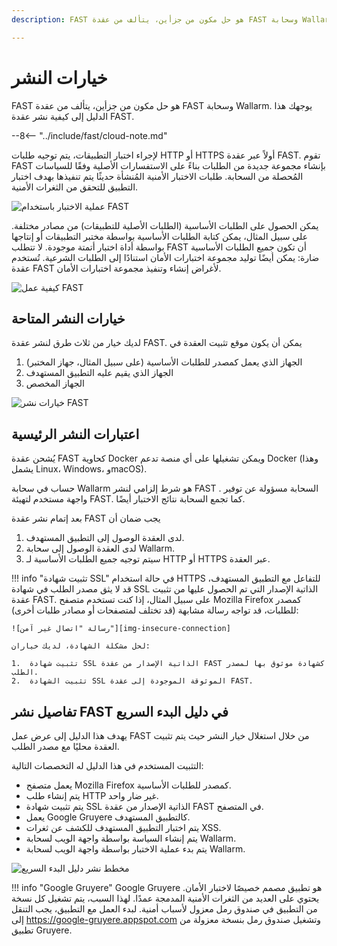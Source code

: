 ```yaml
---
description: FAST هو حل مكون من جزأين، يتألف من عقدة FAST وسحابة Wallarm. يوجهك هذا الدليل إلى كيفية نشر عقدة FAST.

---
```


[img-fast-integration]:         ../../images/fast/qsg/en/deployment-options/0-qsg-fast-depl.png
[img-fast-scheme]:              ../../images/fast/qsg/en/deployment-options/1-qsg-fast-work-scheme.png       
[img-fast-deployment-options]:  ../../images/fast/qsg/en/deployment-options/2-qsg-fast-depl-options.png    
[img-insecure-connection]:     ../../images/fast/qsg/common/deployment-options/3-qsg-fast-depl-insecure-cert.png    
[img-qsg-deployment-scheme]:    ../../images/fast/qsg/en/deployment-options/4-qsg-fast-depl-scheme.png
    
[link-https-google-gruyere]:    https://google-gruyere.appspot.com    

    
#   خيارات النشر

FAST هو حل مكون من جزأين، يتألف من عقدة FAST وسحابة Wallarm. يوجهك هذا الدليل إلى كيفية نشر عقدة FAST.

--8<-- "../include/fast/cloud-note.md"

لإجراء اختبار التطبيقات، يتم توجيه طلبات HTTP أو HTTPS أولاً عبر عقدة FAST. تقوم FAST بإنشاء مجموعة جديدة من الطلبات بناءً على الاستفسارات الأصلية وفقًا للسياسات المُحصلة من السحابة. طلبات الاختبار الأمنية المُنشأة حديثًا يتم تنفيذها بهدف اختبار التطبيق للتحقق من الثغرات الأمنية.

![عملية الاختبار باستخدام FAST][img-fast-integration]

يمكن الحصول على الطلبات الأساسية (الطلبات الأصلية للتطبيقات) من مصادر مختلفة. على سبيل المثال، يمكن كتابة الطلبات الأساسية بواسطة مختبر التطبيقات أو إنتاجها بواسطة أداة اختبار أتمتة موجودة. لا تتطلب FAST أن تكون جميع الطلبات الأساسية ضارة: يمكن أيضًا توليد مجموعة اختبارات الأمان استنادًا إلى الطلبات الشرعية. تُستخدم عقدة FAST لأغراض إنشاء وتنفيذ مجموعة اختبارات الأمان.

![كيفية عمل FAST][img-fast-scheme]
    
    
##  خيارات النشر المتاحة 

لديك خيار من ثلاث طرق لنشر عقدة FAST. يمكن أن يكون موقع تثبيت العقدة في
1.  الجهاز الذي يعمل كمصدر للطلبات الأساسية (على سبيل المثال، جهاز المختبر)
2.  الجهاز الذي يقيم عليه التطبيق المستهدف
3.  الجهاز المخصص

![خيارات نشر FAST][img-fast-deployment-options]
    
    
##  اعتبارات النشر الرئيسية

يُشحن عقدة FAST كحاوية Docker ويمكن تشغيلها على أي منصة تدعم Docker (وهذا يشمل Linux، Windows، وmacOS).

حساب في سحابة Wallarm هو شرط إلزامي لنشر FAST . السحابة مسؤولة عن توفير واجهة مستخدم لتهيئة FAST. كما تجمع السحابة نتائج الاختبار أيضًا.

بعد إتمام نشر عقدة FAST يجب ضمان أن
1.  لدى العقدة الوصول إلى التطبيق المستهدف.
2.  لدى العقدة الوصول إلى سحابة Wallarm.
3.  سيتم توجيه جميع الطلبات الأساسية لـ HTTP أو HTTPS عبر العقدة.

!!! info "تثبيت شهادة SSL"
    في حالة استخدام HTTPS للتفاعل مع التطبيق المستهدف، قد لا يثق مصدر الطلب في شهادة SSL الذاتية الإصدار التي تم الحصول عليها من تثبيت عقدة FAST. على سبيل المثال، إذا كنت تستخدم متصفح Mozilla Firefox كمصدر للطلبات، قد تواجه رسالة مشابهة (قد تختلف لمتصفحات أو مصادر طلبات أخرى):
    
    ![رسالة "اتصال غير آمن"][img-insecure-connection]
    
    لحل مشكلة الشهادة، لديك خياران:

    1.  تثبيت شهادة SSL الذاتية الإصدار من عقدة FAST كشهادة موثوق بها لمصدر الطلب.
    2.  تثبيت الشهادة SSL الموثوقة الموجودة إلى عقدة FAST.
  
##  تفاصيل نشر FAST في دليل البدء السريع 

يهدف هذا الدليل إلى عرض عمل FAST من خلال استغلال خيار النشر حيث يتم تثبيت العقدة محليًا مع مصدر الطلب.

التثبيت المستخدم في هذا الدليل له التخصصات التالية:

* يعمل متصفح Mozilla Firefox كمصدر للطلبات الأساسية.
* يتم إنشاء طلب HTTP غير ضار واحد.
* يتم تثبيت شهادة SSL الذاتية الإصدار من عقدة FAST في المتصفح.
* يعمل Google Gruyere كالتطبيق المستهدف.
* يتم اختبار التطبيق المستهدف للكشف عن ثغرات XSS.
* يتم إنشاء السياسة بواسطة واجهة الويب لسحابة Wallarm.
* يتم بدء عملية الاختبار بواسطة واجهة الويب لسحابة Wallarm.

![مخطط نشر دليل البدء السريع][img-qsg-deployment-scheme]

!!! info "Google Gruyere"
    Google Gruyere هو تطبيق مصمم خصيصًا لاختبار الأمان. يحتوي على العديد من الثغرات الأمنية المدمجة عمدًا. لهذا السبب، يتم تشغيل كل نسخة من التطبيق في صندوق رمل معزول لأسباب أمنية. لبدء العمل مع التطبيق، يجب التنقل إلى <https://google-gruyere.appspot.com> وتشغيل صندوق رمل بنسخة معزولة من تطبيق Gruyere.